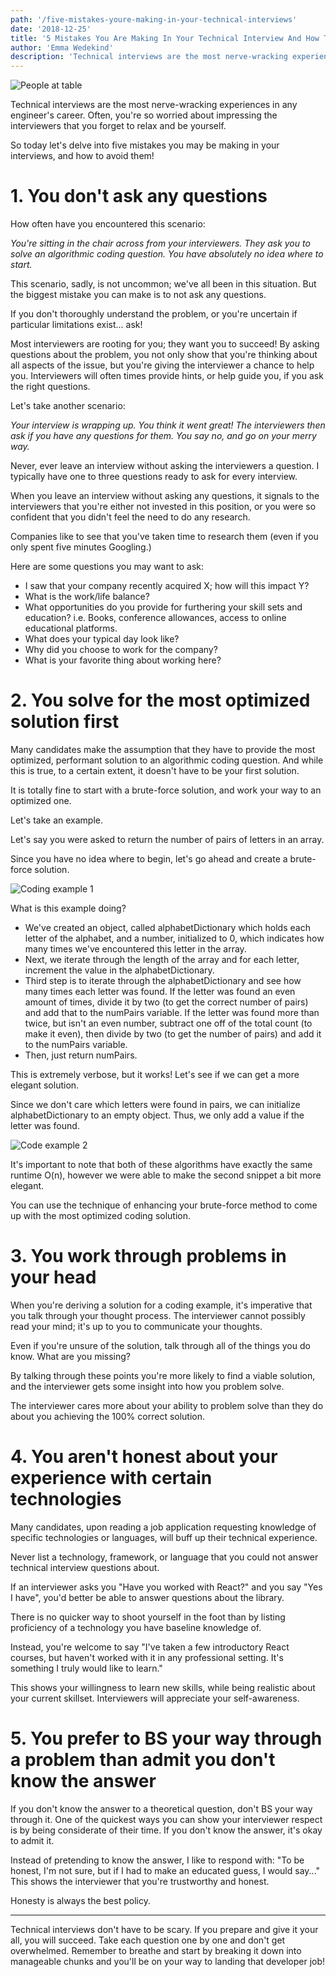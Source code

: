 ```yaml
---
path: '/five-mistakes-youre-making-in-your-technical-interviews'
date: '2018-12-25'
title: '5 Mistakes You Are Making In Your Technical Interview And How To Avoid Them'
author: 'Emma Wedekind'
description: 'Technical interviews are the most nerve-wracking experiences in any engineers career. Often, you are so worried about impressing the interviewers that you forget to relax and be yourself.'
---
```


![People at table](https://images.unsplash.com/photo-1536139825125-2026747cd156?ixlib=rb-1.2.1&ixid=eyJhcHBfaWQiOjEyMDd9&auto=format&fit=crop&w=800&q=60)

Technical interviews are the most nerve-wracking experiences in any engineer's career. Often, you're so worried about impressing the interviewers that you forget to relax and be yourself.

So today let's delve into five mistakes you may be making in your interviews, and how to avoid them!

# 1. You don't ask any questions

How often have you encountered this scenario:

_You're sitting in the chair across from your interviewers. They ask you to solve an algorithmic coding question. You have absolutely no idea where to start._

This scenario, sadly, is not uncommon; we've all been in this situation. But the biggest mistake you can make is to not ask any questions.

If you don't thoroughly understand the problem, or you're uncertain if particular limitations exist... ask!

Most interviewers are rooting for you; they want you to succeed! By asking questions about the problem, you not only show that you're thinking about all aspects of the issue, but you're giving the interviewer a chance to help you. Interviewers will often times provide hints, or help guide you, if you ask the right questions.

Let's take another scenario:

_Your interview is wrapping up. You think it went great! The interviewers then ask if you have any questions for them. You say no, and go on your merry way._

Never, ever leave an interview without asking the interviewers a question. I typically have one to three questions ready to ask for every interview.

When you leave an interview without asking any questions, it signals to the interviewers that you're either not invested in this position, or you were so confident that you didn't feel the need to do any research.

Companies like to see that you've taken time to research them (even if you only spent five minutes Googling.)

Here are some questions you may want to ask:

- I saw that your company recently acquired X; how will this impact Y?
- What is the work/life balance?
- What opportunities do you provide for furthering your skill sets and education? i.e. Books, conference allowances, access to online educational platforms.
- What does your typical day look like?
- Why did you choose to work for the company?
- What is your favorite thing about working here?

# 2. You solve for the most optimized solution first

Many candidates make the assumption that they have to provide the most optimized, performant solution to an algorithmic coding question. And while this is true, to a certain extent, it doesn't have to be your first solution.

It is totally fine to start with a brute-force solution, and work your way to an optimized one.

Let's take an example.

Let's say you were asked to return the number of pairs of letters in an array.

Since you have no idea where to begin, let's go ahead and create a brute-force solution.

![Coding example 1](https://thepracticaldev.s3.amazonaws.com/i/90c1gt2sxpj6xv3gdv8j.png)

What is this example doing?

- We've created an object, called alphabetDictionary which holds each letter of the alphabet, and a number, initialized to 0, which indicates how many times we've encountered this letter in the array.
- Next, we iterate through the length of the array and for each letter, increment the value in the alphabetDictionary.
- Third step is to iterate through the alphabetDictionary and see how many times each letter was found. If the letter was found an even amount of times, divide it by two (to get the correct number of pairs) and add that to the numPairs variable. If the letter was found more than twice, but isn't an even number, subtract one off of the total count (to make it even), then divide by two (to get the number of pairs) and add it to the numPairs variable.
- Then, just return numPairs.

This is extremely verbose, but it works! Let's see if we can get a more elegant solution.

Since we don't care which letters were found in pairs, we can initialize alphabetDictionary to an empty object. Thus, we only add a value if the letter was found.

![Code example 2](https://thepracticaldev.s3.amazonaws.com/i/fcdbysmq4kp8c46h9ghi.png)

It's important to note that both of these algorithms have exactly the same runtime O(n), however we were able to make the second snippet a bit more elegant.

You can use the technique of enhancing your brute-force method to come up with the most optimized coding solution.

# 3. You work through problems in your head

When you're deriving a solution for a coding example, it's imperative that you talk through your thought process. The interviewer cannot possibly read your mind; it's up to you to communicate your thoughts.

Even if you're unsure of the solution, talk through all of the things you do know. What are you missing?

By talking through these points you're more likely to find a viable solution, and the interviewer gets some insight into how you problem solve.

The interviewer cares more about your ability to problem solve than they do about you achieving the 100% correct solution.

# 4. You aren't honest about your experience with certain technologies

Many candidates, upon reading a job application requesting knowledge of specific technologies or languages, will buff up their technical experience.

Never list a technology, framework, or language that you could not answer technical interview questions about.

If an interviewer asks you "Have you worked with React?" and you say "Yes I have", you'd better be able to answer questions about the library.

There is no quicker way to shoot yourself in the foot than by listing proficiency of a technology you have baseline knowledge of.

Instead, you're welcome to say "I've taken a few introductory React courses, but haven't worked with it in any professional setting. It's something I truly would like to learn."

This shows your willingness to learn new skills, while being realistic about your current skillset. Interviewers will appreciate your self-awareness.

# 5. You prefer to BS your way through a problem than admit you don't know the answer

If you don't know the answer to a theoretical question, don't BS your way through it. One of the quickest ways you can show your interviewer respect is by being considerate of their time. If you don't know the answer, it's okay to admit it.

Instead of pretending to know the answer, I like to respond with: "To be honest, I'm not sure, but if I had to make an educated guess, I would say..." This shows the interviewer that you're trustworthy and honest.

Honesty is always the best policy.

---

Technical interviews don't have to be scary. If you prepare and give it your all, you will succeed. Take each question one by one and don't get overwhelmed. Remember to breathe and start by breaking it down into manageable chunks and you'll be on your way to landing that developer job!
